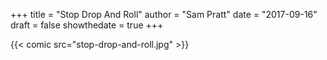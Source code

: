 +++
title = "Stop Drop And Roll"
author = "Sam Pratt"
date = "2017-09-16"
draft = false
showthedate = true
+++

{{< comic src="stop-drop-and-roll.jpg" >}}
